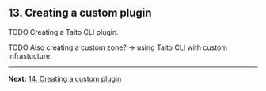 ## 13. Creating a custom plugin

TODO Creating a Taito CLI plugin.

TODO Also creating a custom zone? -> using Taito CLI with custom infrastucture.

---

**Next:** [14. Creating a custom plugin](14-creating-a-custom-template)
